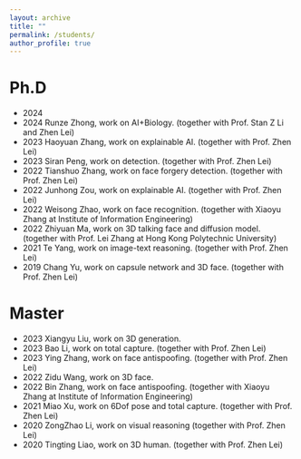```yaml
---
layout: archive
title: ""
permalink: /students/
author_profile: true
---
```



Ph.D
======
* 2024 
* 2024 Runze Zhong, work on AI+Biology. (together with Prof. Stan Z Li and Zhen Lei)
* 2023 Haoyuan Zhang, work on explainable AI. (together with Prof. Zhen Lei)
* 2023 Siran Peng, work on detection. (together with Prof. Zhen Lei)
* 2022 Tianshuo Zhang, work on face forgery detection. (together with Prof. Zhen Lei)
* 2022 Junhong Zou, work on explainable AI. (together with Prof. Zhen Lei)
* 2022 Weisong Zhao, work on face recognition. (together with Xiaoyu Zhang at Institute of Information Engineering)
* 2022 Zhiyuan Ma, work on 3D talking face and diffusion model. (together with Prof. Lei Zhang at Hong Kong Polytechnic University)
* 2021 Te Yang, work on image-text reasoning. (together with Prof. Zhen Lei)
* 2019 Chang Yu, work on capsule network and 3D face. (together with Prof. Zhen Lei)

Master
======
* 2023 Xiangyu Liu, work on 3D generation.
* 2023 Bao Li, work on total capture. (together with Prof. Zhen Lei)
* 2023 Ying Zhang, work on face antispoofing. (together with Prof. Zhen Lei)
* 2022 Zidu Wang, work on 3D face.
* 2022 Bin Zhang, work on face antispoofing. (together with Xiaoyu Zhang at Institute of Information Engineering)
* 2021 Miao Xu, work on 6Dof pose and total capture. (together with Prof. Zhen Lei)
* 2020 ZongZhao Li, work on visual reasoning (together with Prof. Zhen Lei)
* 2020 Tingting Liao, work on 3D human. (together with Prof. Zhen Lei)
